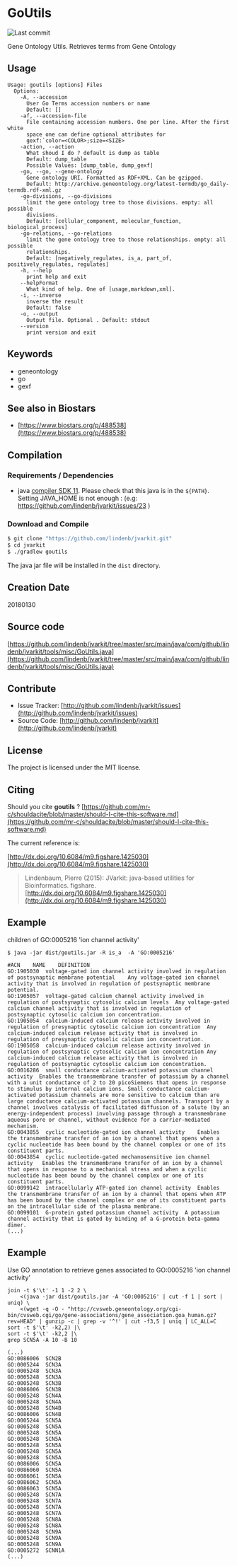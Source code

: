# GoUtils

![Last commit](https://img.shields.io/github/last-commit/lindenb/jvarkit.png)

Gene Ontology Utils. Retrieves terms from Gene Ontology


## Usage

```
Usage: goutils [options] Files
  Options:
    -A, --accession
      User Go Terms accession numbers or name
      Default: []
    -af, --accession-file
      File containing accession numbers. One per line. After the first white 
      space one can define optional attributes for 
      gexf:`color=<COLOR>;size=<SIZE> 
    -action, --action
      What shoud I do ? default is dump as table
      Default: dump_table
      Possible Values: [dump_table, dump_gexf]
    -go, --go, --gene-ontology
      Gene ontology URI. Formatted as RDF+XML. Can be gzipped.
      Default: http://archive.geneontology.org/latest-termdb/go_daily-termdb.rdf-xml.gz
    -go-divisions, --go-divisions
      limit the gene ontology tree to those divisions. empty: all possible 
      divisions. 
      Default: [cellular_component, molecular_function, biological_process]
    -go-relations, --go-relations
      limit the gene ontology tree to those relationships. empty: all possible 
      relationships. 
      Default: [negatively_regulates, is_a, part_of, positively_regulates, regulates]
    -h, --help
      print help and exit
    --helpFormat
      What kind of help. One of [usage,markdown,xml].
    -i, --inverse
      inverse the result
      Default: false
    -o, --output
      Output file. Optional . Default: stdout
    --version
      print version and exit

```


## Keywords

 * geneontology
 * go
 * gexf



## See also in Biostars

 * [https://www.biostars.org/p/488538](https://www.biostars.org/p/488538)


## Compilation

### Requirements / Dependencies

* java [compiler SDK 11](https://jdk.java.net/11/). Please check that this java is in the `${PATH}`. Setting JAVA_HOME is not enough : (e.g: https://github.com/lindenb/jvarkit/issues/23 )


### Download and Compile

```bash
$ git clone "https://github.com/lindenb/jvarkit.git"
$ cd jvarkit
$ ./gradlew goutils
```

The java jar file will be installed in the `dist` directory.


## Creation Date

20180130

## Source code 

[https://github.com/lindenb/jvarkit/tree/master/src/main/java/com/github/lindenb/jvarkit/tools/misc/GoUtils.java](https://github.com/lindenb/jvarkit/tree/master/src/main/java/com/github/lindenb/jvarkit/tools/misc/GoUtils.java)


## Contribute

- Issue Tracker: [http://github.com/lindenb/jvarkit/issues](http://github.com/lindenb/jvarkit/issues)
- Source Code: [http://github.com/lindenb/jvarkit](http://github.com/lindenb/jvarkit)

## License

The project is licensed under the MIT license.

## Citing

Should you cite **goutils** ? [https://github.com/mr-c/shouldacite/blob/master/should-I-cite-this-software.md](https://github.com/mr-c/shouldacite/blob/master/should-I-cite-this-software.md)

The current reference is:

[http://dx.doi.org/10.6084/m9.figshare.1425030](http://dx.doi.org/10.6084/m9.figshare.1425030)

> Lindenbaum, Pierre (2015): JVarkit: java-based utilities for Bioinformatics. figshare.
> [http://dx.doi.org/10.6084/m9.figshare.1425030](http://dx.doi.org/10.6084/m9.figshare.1425030)


## Example

children of  GO:0005216 'ion channel activity' 

```
$ java -jar dist/goutils.jar -R is_a  -A 'GO:0005216' 

#ACN	NAME	DEFINITION
GO:1905030	voltage-gated ion channel activity involved in regulation of postsynaptic membrane potential	Any voltage-gated ion channel activity that is involved in regulation of postsynaptic membrane potential.
GO:1905057	voltage-gated calcium channel activity involved in regulation of postsynaptic cytosolic calcium levels	Any voltage-gated calcium channel activity that is involved in regulation of postsynaptic cytosolic calcium ion concentration.
GO:1905054	calcium-induced calcium release activity involved in regulation of presynaptic cytosolic calcium ion concentration	Any calcium-induced calcium release activity that is involved in regulation of presynaptic cytosolic calcium ion concentration.
GO:1905058	calcium-induced calcium release activity involved in regulation of postsynaptic cytosolic calcium ion concentration	Any calcium-induced calcium release activity that is involved in regulation of postsynaptic cytosolic calcium ion concentration.
GO:0016286	small conductance calcium-activated potassium channel activity	Enables the transmembrane transfer of potassium by a channel with a unit conductance of 2 to 20 picoSiemens that opens in response to stimulus by internal calcium ions. Small conductance calcium-activated potassium channels are more sensitive to calcium than are large conductance calcium-activated potassium channels. Transport by a channel involves catalysis of facilitated diffusion of a solute (by an energy-independent process) involving passage through a transmembrane aqueous pore or channel, without evidence for a carrier-mediated mechanism.
GO:0043855	cyclic nucleotide-gated ion channel activity	Enables the transmembrane transfer of an ion by a channel that opens when a cyclic nucleotide has been bound by the channel complex or one of its constituent parts.
GO:0043854	cyclic nucleotide-gated mechanosensitive ion channel activity	Enables the transmembrane transfer of an ion by a channel that opens in response to a mechanical stress and when a cyclic nucleotide has been bound by the channel complex or one of its constituent parts.
GO:0099142	intracellularly ATP-gated ion channel activity	Enables the transmembrane transfer of an ion by a channel that opens when ATP has been bound by the channel complex or one of its constituent parts on the intracellular side of the plasma membrane.
GO:0099101	G-protein gated potassium channel activity	A potassium channel activity that is gated by binding of a G-protein beta-gamma dimer.
(...)
```

## Example

Use GO annotation to retrieve genes associated to GO:0005216 'ion channel activity' 

```
join -t $'\t' -1 1 -2 2 \
	<(java -jar dist/goutils.jar -A 'GO:0005216' | cut -f 1 | sort | uniq) \
	<(wget -q -O - "http://cvsweb.geneontology.org/cgi-bin/cvsweb.cgi/go/gene-associations/gene_association.goa_human.gz?rev=HEAD" | gunzip -c | grep -v '^!' | cut -f3,5 | uniq | LC_ALL=C sort -t $'\t' -k2,2) |\
sort -t $'\t' -k2,2 |\
grep SCN5A -A 10 -B 10
```

```
(...)
GO:0086006	SCN2B
GO:0005244	SCN3A
GO:0005248	SCN3A
GO:0005248	SCN3A
GO:0005248	SCN3B
GO:0086006	SCN3B
GO:0005248	SCN4A
GO:0005248	SCN4A
GO:0005248	SCN4B
GO:0086006	SCN4B
GO:0005244	SCN5A
GO:0005248	SCN5A
GO:0005248	SCN5A
GO:0005248	SCN5A
GO:0005248	SCN5A
GO:0005248	SCN5A
GO:0005248	SCN5A
GO:0086006	SCN5A
GO:0086060	SCN5A
GO:0086061	SCN5A
GO:0086062	SCN5A
GO:0086063	SCN5A
GO:0005248	SCN7A
GO:0005248	SCN7A
GO:0005248	SCN7A
GO:0005248	SCN7A
GO:0005248	SCN8A
GO:0005248	SCN8A
GO:0005248	SCN9A
GO:0005248	SCN9A
GO:0005248	SCN9A
GO:0005272	SCNN1A
(...)
```



